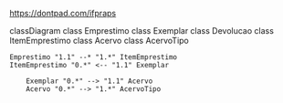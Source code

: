 https://dontpad.com/ifpraps

classDiagram
	class Emprestimo
	class Exemplar
	class Devolucao
	class ItemEmprestimo
    	class Acervo
    	class AcervoTipo

	Emprestimo "1.1" --* "1.*" ItemEmprestimo
	ItemEmprestimo "0.*" <-- "1.1" Exemplar

    	Exemplar "0.*" --> "1.1" Acervo
    	Acervo "0.*" --> "1.*" AcervoTipo

